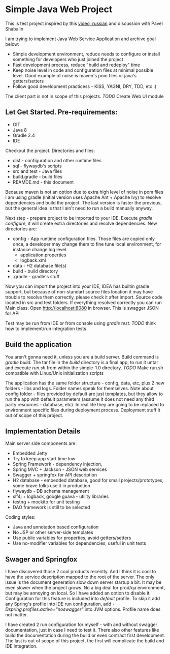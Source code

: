 # Simple Java Web Project

This is test project inspired by this [video, russian](http://jugru.org/meetings/107) and discussion with Pavel Shabalin

I am trying to implement Java Web Service Application and archive goal below:
  * Simple development environment, reduce needs to configure or install something for developers who just joined the project
  * Fast development process, reduce "build and redeploy" time
  * Keep noise level in code and configuration files at minimal possible level. Good example of noise is maven's pom files or java's getters/setters
  * Follow good development practicess - KISS, YAGNI, DRY, TDD, etc :)

The client part is not in scope of this projects. *TODO* Create Web UI module

## Let Get Started. Pre-requirements:

  * GIT
  * Java 8
  * Gradle 2.4
  * IDE

Checkout the project. Directories and files:
  * dist - configuration and other runtime files
  * sql - flywaydb's scripts
  * src and test - Java files
  * build.gradle - build files
  * REAMDE.md - this document

Because maven is not an option due to extra high level of noise in pom files I am using gradle (initial version uses
Apache Ant + Apache Ivy) to resolve dependencies and build the project. The last version is faster the previous, but
the general idea is that I ain't need to run a build manually anyway.

Next step - prepare project to be imported to your IDE. Execute *gradle configure*, it will create extra directories and
resolve dependencies. New directories are:
  * config - App runtime configuration files. Those files are copied only once, a developer may change them to fine tune
    local environment, for instance change log level.
    * application.properties
    * logback.xml
  * data - H2 database file(s)
  * build - build directory
  * .gradle  - gradle's stuff

Now you can import the project into your IDE, IDEA has builtin gradle support, but because of non-standart source files
location it may have trouble to resolve them correctly, please check it after import. Source code located in src and test
folders. If everything resolved correctly you can run Main class. Open
[http://localhost:8080](http://localhost:8080) in browser. This is swagger JSON for API

Test may be run from IDE or from console using *gradle test*. *TODO* think how to implement/run integration tests

## Build the application

You aren't gonna need it, unless you are a build server.
Build command is *gradle build*. The tar file in the *build* directory is a final app, to run it untar
and execute *run.sh* from within the simple-1.0 directory. *TODO* Make run.sh compatible with Linux/Unix initialization
scripts

The application has the same folder structure - config, data, etc, plus 2 new folders - libs and logs. Folder names
speak for themselves. Note about config folder - files provided by default are just templates, but they allow to run the
app with default parameters (assume it does not need any third party resources - database, etc). In real life they are
going to be replaced to environment specific files during deployment process. Deployment stuff it out of scope of this
project.

## Implementation Details

Main server side components are:
  * Embedded Jetty
  * Try to keep app start time low
  * Spring Framework - dependency injection,
  * Spring MVC + Jackson - JSON web services
  * Swagger + springfox for API description
  * H2 database - embedded database, good for small projects/prototypes, some brave folks use it in production
  * flywaydb - DB schema management
  * slf4j + logback, google guava - utility libraries
  * testng + mockito for unit testing
  * DAO framework is still to be selected

Coding styles:
  * Java and annotation based configuration
  * No JSP or other server-side templates
  * Use public variables for properties, avoid getters/setters
  * Use no-modifier variables for dependencies, useful in unit tests


## Swager and Springfox

I have discovered those 2 cool products recently. And I think it is cool to have the service description mapped to the
root of the server. The only issue is the document generation slow down server startup a bit. It may be even slower when
the project grows. No a big deal for prod/qa environment, but may be annoying on local. So I have added an option to
disable it. Configuration for this feature is included into *default* profile. To skip it add any Spring's profile into
IDE run configuration, add *-Dspring.profiles.active="noswagger"* into JVM options. Profile name does not matter.

I have created 2 run configuration for myself - with and without swagger documentation, just in case I need to test it.
There also other features like build the documentation during the build or even contract first development. The last is
out of scope of this project, the first will complicate the build and IDE integration.